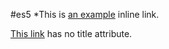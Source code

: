 #es5
*This is [an example](http://www.appinn.com/markdown/) inline link.

[This link](http://example.net/) has no title attribute.
